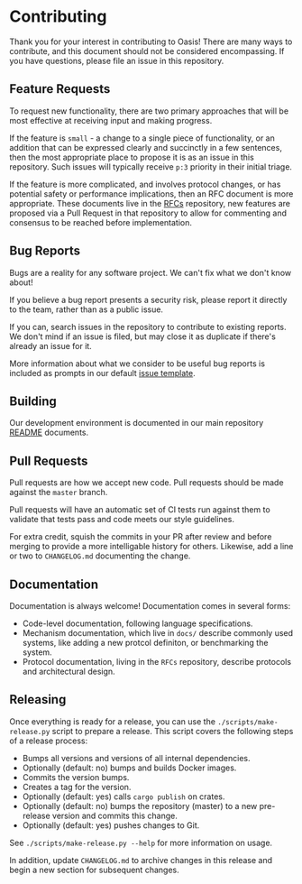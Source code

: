 # Contributing

Thank you for your interest in contributing to Oasis! There are many ways to contribute, and this document should not be considered encompassing.
If you have questions, please file an issue in this repository.

## Feature Requests

To request new functionality, there are two primary approaches that will be most effective at receiving input and making progress.

If the feature is `small` - a change to a single piece of functionality, or an addition that can be expressed clearly and succinctly in a few sentences, then the most appropriate place to propose it is as an issue in this repository. Such issues will typically receive `p:3` priority in their initial triage.

If the feature is more complicated, and involves protocol changes, or has potential safety or performance implications, then an RFC document is more appropriate.
These documents live in the [RFCs](https://github.com/oasislabs/rfcs) repository, new features are proposed via a Pull Request in that repository to allow for
commenting and consensus to be reached before implementation.

## Bug Reports

Bugs are a reality for any software project. We can't fix what we don't know about!

If you believe a bug report presents a security risk, please report it directly to the team, rather than as a public issue.

If you can, search issues in the repository to contribute to existing reports. We don't mind if an issue is filed, but may close it as duplicate if there's already an issue for it.

More information about what we consider to be useful bug reports is included as prompts in our default [issue template](https://github.com/oasislabs/ekiden/issues/new?template=bug_report.md).

## Building

Our development environment is documented in our main repository [README](https://github.com/oasislabs/ekiden/blob/master/README.md) documents.

## Pull Requests

Pull requests are how we accept new code. Pull requests should be made against the `master` branch.

Pull requests will have an automatic set of CI tests run against them to validate that tests pass and code meets our style guidelines.

For extra credit, squish the commits in your PR after review and before merging to provide a more intelligable history for others. Likewise, add a line or two to `CHANGELOG.md` documenting the change.

## Documentation

Documentation is always welcome! Documentation comes in several forms:
* Code-level documentation, following language specifications.
* Mechanism documentation, which live in `docs/` describe commonly used systems, like adding a new protcol definiton, or benchmarking the system.
* Protocol documentation, living in the `RFCs` repository, describe protocols and architectural design.

## Releasing

Once everything is ready for a release, you can use the `./scripts/make-release.py` script to prepare a release. This script covers the following steps of a release process:

* Bumps all versions and versions of all internal dependencies.
* Optionally (default: no) bumps and builds Docker images.
* Commits the version bumps.
* Creates a tag for the version.
* Optionally (default: yes) calls `cargo publish` on crates.
* Optionally (default: no) bumps the repository (master) to a new pre-release version and commits this change.
* Optionally (default: yes) pushes changes to Git.

See `./scripts/make-release.py --help` for more information on usage.

In addition, update `CHANGELOG.md` to archive changes in this release and begin a new section for subsequent changes.